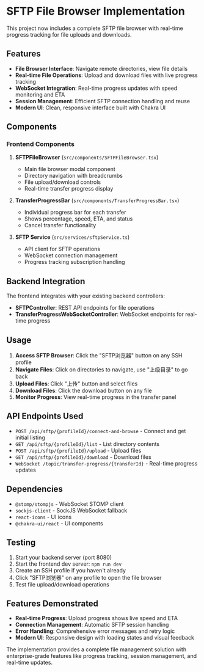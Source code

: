 # SFTP File Browser Implementation

This project now includes a complete SFTP file browser with real-time progress tracking for file uploads and downloads.

## Features

- **File Browser Interface**: Navigate remote directories, view file details
- **Real-time File Operations**: Upload and download files with live progress tracking
- **WebSocket Integration**: Real-time progress updates with speed monitoring and ETA
- **Session Management**: Efficient SFTP connection handling and reuse
- **Modern UI**: Clean, responsive interface built with Chakra UI

## Components

### Frontend Components

1. **SFTPFileBrowser** (`src/components/SFTPFileBrowser.tsx`)
   - Main file browser modal component
   - Directory navigation with breadcrumbs
   - File upload/download controls
   - Real-time transfer progress display

2. **TransferProgressBar** (`src/components/TransferProgressBar.tsx`)
   - Individual progress bar for each transfer
   - Shows percentage, speed, ETA, and status
   - Cancel transfer functionality

3. **SFTP Service** (`src/services/sftpService.ts`)
   - API client for SFTP operations
   - WebSocket connection management
   - Progress tracking subscription handling

## Backend Integration

The frontend integrates with your existing backend controllers:

- **SFTPController**: REST API endpoints for file operations
- **TransferProgressWebSocketController**: WebSocket endpoints for real-time progress

## Usage

1. **Access SFTP Browser**: Click the "SFTP浏览器" button on any SSH profile
2. **Navigate Files**: Click on directories to navigate, use "上级目录" to go back
3. **Upload Files**: Click "上传" button and select files
4. **Download Files**: Click the download button on any file
5. **Monitor Progress**: View real-time progress in the transfer panel

## API Endpoints Used

- `POST /api/sftp/{profileId}/connect-and-browse` - Connect and get initial listing
- `GET /api/sftp/{profileId}/list` - List directory contents
- `POST /api/sftp/{profileId}/upload` - Upload files
- `GET /api/sftp/{profileId}/download` - Download files
- `WebSocket /topic/transfer-progress/{transferId}` - Real-time progress updates

## Dependencies

- `@stomp/stompjs` - WebSocket STOMP client
- `sockjs-client` - SockJS WebSocket fallback
- `react-icons` - UI icons
- `@chakra-ui/react` - UI components

## Testing

1. Start your backend server (port 8080)
2. Start the frontend dev server: `npm run dev`
3. Create an SSH profile if you haven't already
4. Click "SFTP浏览器" on any profile to open the file browser
5. Test file upload/download operations

## Features Demonstrated

- **Real-time Progress**: Upload progress shows live speed and ETA
- **Connection Management**: Automatic SFTP session handling
- **Error Handling**: Comprehensive error messages and retry logic
- **Modern UI**: Responsive design with loading states and visual feedback

The implementation provides a complete file management solution with enterprise-grade features like progress tracking, session management, and real-time updates. 